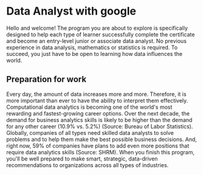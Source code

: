 # Data Analyst with google
Hello and welcome! The program you are about to explore is specifically designed to help each type of learner successfully complete the certificate and become an entry-level junior or associate data analyst. No previous experience in data analysis, mathematics or statistics is required. To succeed, you just have to be open to learning how data influences the world. 

## Preparation for work
Every day, the amount of data increases more and more. Therefore, it is more important than ever to have the ability to interpret them effectively. Computational data analytics is becoming one of the world's most rewarding and fastest-growing career options. Over the next decade, the demand for business analytics skills is likely to be higher than the demand for any other career (10.9% vs. 5.2%) (Source: Bureau of Labor Statistics). Globally, companies of all types need skilled data analysts to solve problems and to help them make the best possible business decisions. And, right now, 59% of companies have plans to add even more positions that require data analytics skills (Source: SHRM). When you finish this program, you'll be well prepared to make smart, strategic, data-driven recommendations to organizations across all types of industries. 
